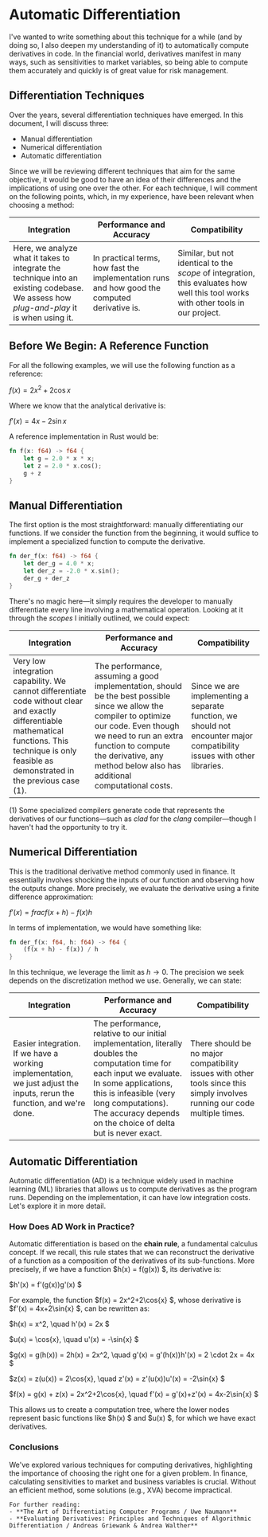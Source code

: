 # Automatic Differentiation

I've wanted to write something about this technique for a while (and by doing so, I also deepen my understanding of it) to automatically compute derivatives in code. In the financial world, derivatives manifest in many ways, such as sensitivities to market variables, so being able to compute them accurately and quickly is of great value for risk management.

## Differentiation Techniques

Over the years, several differentiation techniques have emerged. In this document, I will discuss three:

- Manual differentiation
- Numerical differentiation
- Automatic differentiation

Since we will be reviewing different techniques that aim for the same objective, it would be good to have an idea of their differences and the implications of using one over the other. For each technique, I will comment on the following points, which, in my experience, have been relevant when choosing a method:

| Integration | Performance and Accuracy | Compatibility |
| --- | --- | --- |
| Here, we analyze what it takes to integrate the technique into an existing codebase. We assess how *plug-and-play* it is when using it. | In practical terms, how fast the implementation runs and how good the computed derivative is. | Similar, but not identical to the *scope* of integration, this evaluates how well this tool works with other tools in our project. |

## Before We Begin: A Reference Function

For all the following examples, we will use the following function as a reference:

$f(x) = 2x^2+2\cos{x}$

Where we know that the analytical derivative is:

$f'(x) = 4x-2\sin{x}$

A reference implementation in Rust would be:

```rust
fn f(x: f64) -> f64 {
    let g = 2.0 * x * x;
    let z = 2.0 * x.cos();
    g + z
}
```

## Manual Differentiation

The first option is the most straightforward: manually differentiating our functions. If we consider the function from the beginning, it would suffice to implement a specialized function to compute the derivative.

```rust
fn der_f(x: f64) -> f64 {
    let der_g = 4.0 * x;
    let der_z = -2.0 * x.sin();
    der_g + der_z
}
```

There's no magic here—it simply requires the developer to manually differentiate every line involving a mathematical operation. Looking at it through the *scopes* I initially outlined, we could expect:

| Integration | Performance and Accuracy | Compatibility |
| --- | --- | --- |
| Very low integration capability. We cannot differentiate code without clear and exactly differentiable mathematical functions. This technique is only feasible as demonstrated in the previous case (1). | The performance, assuming a good implementation, should be the best possible since we allow the compiler to optimize our code. Even though we need to run an extra function to compute the derivative, any method below also has additional computational costs. | Since we are implementing a separate function, we should not encounter major compatibility issues with other libraries. |

(1) Some specialized compilers generate code that represents the derivatives of our functions—such as *clad* for the *clang* compiler—though I haven't had the opportunity to try it.

## Numerical Differentiation

This is the traditional derivative method commonly used in finance. It essentially involves shocking the inputs of our function and observing how the outputs change. More precisely, we evaluate the derivative using a finite difference approximation:

$f'(x) = frac{f(x+h)-f(x)}{h}$

In terms of implementation, we would have something like:

```rust
fn der_f(x: f64, h: f64) -> f64 {
    (f(x + h) - f(x)) / h
}
```

In this technique, we leverage the limit as $h \rightarrow 0$. The precision we seek depends on the discretization method we use. Generally, we can state:

| Integration | Performance and Accuracy | Compatibility |
| --- | --- | --- |
| Easier integration. If we have a working implementation, we just adjust the inputs, rerun the function, and we're done. | The performance, relative to our initial implementation, literally doubles the computation time for each input we evaluate. In some applications, this is infeasible (very long computations). The accuracy depends on the choice of delta but is never exact. | There should be no major compatibility issues with other tools since this simply involves running our code multiple times. |

## Automatic Differentiation

Automatic differentiation (AD) is a technique widely used in machine learning (ML) libraries that allows us to compute derivatives as the program runs. Depending on the implementation, it can have low integration costs. Let's explore it in more detail.

### How Does AD Work in Practice?

Automatic differentiation is based on the **chain rule**, a fundamental calculus concept. If we recall, this rule states that we can reconstruct the derivative of a function as a composition of the derivatives of its sub-functions. More precisely, if we have a function $h(x) = f(g(x)) $, its derivative is:

$h'(x) = f'(g(x))g'(x)
$

For example, the function $f(x) = 2x^2+2\cos{x} $, whose derivative is $f'(x) = 4x+2\sin{x} $, can be rewritten as:

$h(x) = x^2, \quad h'(x) = 2x
$

$u(x) = \cos{x}, \quad u'(x) = -\sin{x}
$

$g(x) = g(h(x)) = 2h(x) = 2x^2, \quad g'(x) = g'(h(x))h'(x) = 2 \cdot 2x = 4x
$

$z(x) = z(u(x)) = 2\cos{x}, \quad z'(x) = z'(u(x))u'(x) = -2\sin{x}
$

$f(x) = g(x) + z(x) = 2x^2+2\cos{x}, \quad f'(x) = g'(x)+z'(x) = 4x-2\sin{x}
$

This allows us to create a computation tree, where the lower nodes represent basic functions like $h(x) $ and $u(x) $, for which we have exact derivatives.

### Conclusions

We've explored various techniques for computing derivatives, highlighting the importance of choosing the right one for a given problem. In finance, calculating sensitivities to market and business variables is crucial. Without an efficient method, some solutions (e.g., XVA) become impractical.

```{seealso}
For further reading:
- **The Art of Differentiating Computer Programs / Uwe Naumann**
- **Evaluating Derivatives: Principles and Techniques of Algorithmic Differentiation / Andreas Griewank & Andrea Walther**
```
